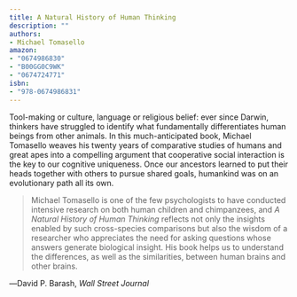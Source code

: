```yaml
---
title: A Natural History of Human Thinking
description: ""
authors:
- Michael Tomasello
amazon:
- "0674986830"
- "B00GG0C9WK"
- "0674724771"
isbn:
- "978-0674986831"
---
```

Tool-making or culture, language or religious belief: ever since Darwin, thinkers have struggled to identify what fundamentally differentiates human beings from other animals. In this much-anticipated book, Michael Tomasello weaves his twenty years of comparative studies of humans and great apes into a compelling argument that cooperative social interaction is the key to our cognitive uniqueness. Once our ancestors learned to put their heads together with others to pursue shared goals, humankind was on an evolutionary path all its own.

> Michael Tomasello is one of the few psychologists to have conducted intensive research on both human children and chimpanzees, and _A Natural History of Human Thinking_ reflects not only the insights enabled by such cross-species comparisons but also the wisdom of a researcher who appreciates the need for asking questions whose answers generate biological insight. His book helps us to understand the differences, as well as the similarities, between human brains and other brains.

―David P. Barash, _Wall Street Journal_
